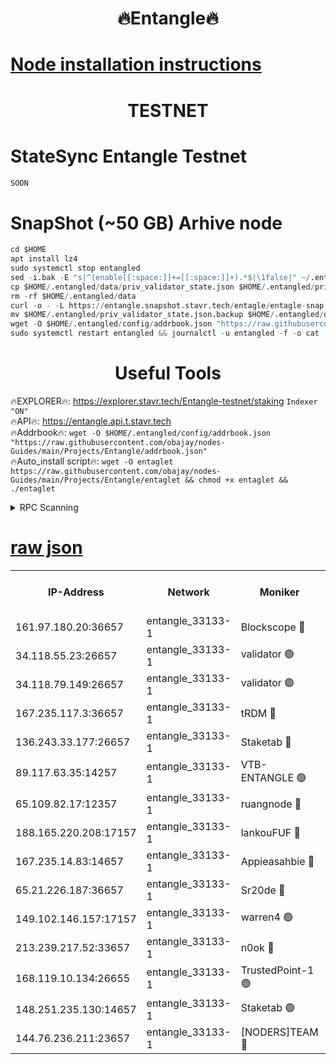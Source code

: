 <h1 align="center"> 🔥Entangle🔥</h1>

[Node installation instructions](https://github.com/obajay/nodes-Guides/tree/main/Projects/Entangle)
=

<h1 align="center"> TESTNET</h1>

# StateSync Entangle Testnet
```python
SOON
```
# SnapShot (~50 GB) Arhive node
```python
cd $HOME
apt install lz4
sudo systemctl stop entangled
sed -i.bak -E "s|^(enable[[:space:]]+=[[:space:]]+).*$|\1false|" ~/.entangled/config/config.toml
cp $HOME/.entangled/data/priv_validator_state.json $HOME/.entangled/priv_validator_state.json.backup
rm -rf $HOME/.entangled/data
curl -o - -L https://entangle.snapshot.stavr.tech/entagle/entagle-snap.tar.lz4 | lz4 -c -d - | tar -x -C $HOME/.entangled --strip-components 2
mv $HOME/.entangled/priv_validator_state.json.backup $HOME/.entangled/data/priv_validator_state.json
wget -O $HOME/.entangled/config/addrbook.json "https://raw.githubusercontent.com/obajay/nodes-Guides/main/Projects/Entangle/addrbook.json"
sudo systemctl restart entangled && journalctl -u entangled -f -o cat
```
 <h1 align="center"> Useful Tools</h1>
 
🔥EXPLORER🔥: https://explorer.stavr.tech/Entangle-testnet/staking        `Indexer "ON"` \
🔥API🔥:      https://entangle.api.t.stavr.tech \
🔥Addrbook🔥: ```wget -O $HOME/.entangled/config/addrbook.json "https://raw.githubusercontent.com/obajay/nodes-Guides/main/Projects/Entangle/addrbook.json"``` \
🔥Auto_install script🔥:  `wget -O entaglet https://raw.githubusercontent.com/obajay/nodes-Guides/main/Projects/Entangle/entaglet && chmod +x entaglet && ./entaglet`


<details>
<summary>RPC Scanning</summary>

<h2 align="center"> We scan nodes in real time every 4 hours. And we provide the final result of RPC endpoints.
We cannot influence the operation of these nodes in any way. </h2>


```python
If Voting Power is higher than 0 --> then the Node is a validator of the network and may be subject to attack and be a potential threat to the chain.
```
```python
We marked such validators with a red symbol
```

</details>

[raw json](https://rpc-check.entangt.stavr.tech/entangt/rpc-entangt-result.json)
=


<table><tr><th>IP-Address</th><th>Network</th><th>Moniker</th><th>Latest Block Height</th><th>Earliest Block Height</th><th>Catching Up</th><th>Tx Index</th><th>Voting Power</th><th>Scan Time</th></tr><tr><td>161.97.180.20:36657</td><td>entangle_33133-1</td><td>Blockscope 🔴</td><td>2328643</td><td>1</td><td>False</td><td>off</td><td>290982422202500</td><td>2024-02-23T17:31:35.754709206UTC</td></tr><tr><td>34.118.55.23:26657</td><td>entangle_33133-1</td><td>validator 🟢</td><td>2328643</td><td>1</td><td>False</td><td>on</td><td>0</td><td>2024-02-23T17:31:36.494653925UTC</td></tr><tr><td>34.118.79.149:26657</td><td>entangle_33133-1</td><td>validator 🟢</td><td>2328647</td><td>1</td><td>False</td><td>on</td><td>0</td><td>2024-02-23T17:31:57.173266458UTC</td></tr><tr><td>167.235.117.3:36657</td><td>entangle_33133-1</td><td>tRDM 🔴</td><td>2328647</td><td>1</td><td>False</td><td>on</td><td>199275716256711</td><td>2024-02-23T17:32:01.898050869UTC</td></tr><tr><td>136.243.33.177:26657</td><td>entangle_33133-1</td><td>Staketab 🔴</td><td>2328645</td><td>660001</td><td>False</td><td>on</td><td>156541804377771</td><td>2024-02-23T17:31:50.452372245UTC</td></tr><tr><td>89.117.63.35:14257</td><td>entangle_33133-1</td><td>VTB-ENTANGLE 🟢</td><td>2328645</td><td>1162001</td><td>False</td><td>off</td><td>0</td><td>2024-02-23T17:31:45.425498710UTC</td></tr><tr><td>65.109.82.17:12357</td><td>entangle_33133-1</td><td>ruangnode 🔴</td><td>2328643</td><td>1312001</td><td>False</td><td>off</td><td>524233243848097</td><td>2024-02-23T17:31:36.148211940UTC</td></tr><tr><td>188.165.220.208:17157</td><td>entangle_33133-1</td><td>lankouFUF 🔴</td><td>2328644</td><td>1910001</td><td>False</td><td>off</td><td>323124004042569</td><td>2024-02-23T17:31:38.824880832UTC</td></tr><tr><td>167.235.14.83:14657</td><td>entangle_33133-1</td><td>Appieasahbie 🔴</td><td>2328647</td><td>2042001</td><td>False</td><td>on</td><td>43255892016423659</td><td>2024-02-23T17:32:01.568072101UTC</td></tr><tr><td>65.21.226.187:36657</td><td>entangle_33133-1</td><td>Sr20de 🔴</td><td>2328643</td><td>2049001</td><td>False</td><td>off</td><td>22867584845923</td><td>2024-02-23T17:31:35.471009378UTC</td></tr><tr><td>149.102.146.157:17157</td><td>entangle_33133-1</td><td>warren4 🟢</td><td>2328645</td><td>2098001</td><td>False</td><td>on</td><td>0</td><td>2024-02-23T17:31:47.855145411UTC</td></tr><tr><td>213.239.217.52:33657</td><td>entangle_33133-1</td><td>n0ok 🔴</td><td>2328646</td><td>2228646</td><td>False</td><td>off</td><td>46594661241407062</td><td>2024-02-23T17:31:54.820322088UTC</td></tr><tr><td>168.119.10.134:26655</td><td>entangle_33133-1</td><td>TrustedPoint-1 🟢</td><td>2328647</td><td>2268001</td><td>False</td><td>off</td><td>0</td><td>2024-02-23T17:32:02.186664321UTC</td></tr><tr><td>148.251.235.130:14657</td><td>entangle_33133-1</td><td>Staketab 🟢</td><td>2328643</td><td>2272001</td><td>False</td><td>on</td><td>0</td><td>2024-02-23T17:31:35.162071273UTC</td></tr><tr><td>144.76.236.211:23657</td><td>entangle_33133-1</td><td>[NODERS]TEAM 🔴</td><td>2328645</td><td>2304001</td><td>False</td><td>off</td><td>26798638946733609</td><td>2024-02-23T17:31:48.161370734UTC</td></tr></table>
